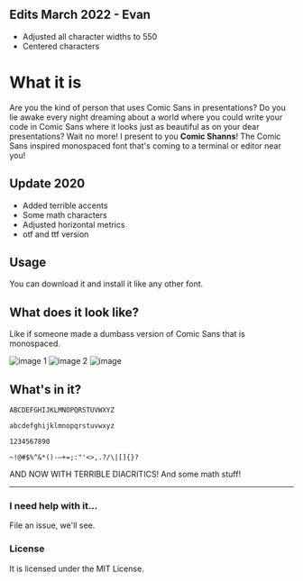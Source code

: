 ## Edits March 2022 - Evan
- Adjusted all character widths to 550
- Centered characters

# What it is

Are you the kind of person that uses Comic Sans in presentations? Do you lie awake every night dreaming about a world where you could write your code in Comic Sans where it looks just as beautiful as on your dear presentations? Wait no more! I present to you **Comic Shanns**! The Comic Sans inspired monospaced font that's coming to a terminal or editor near you!

## Update 2020
- Added terrible accents
- Some math characters
- Adjusted horizontal metrics
- otf and ttf version

## Usage
You can download it and install it like any other font.

## What does it look like?
Like if someone made a dumbass version of Comic Sans that is monospaced.

![image 1](https://user-images.githubusercontent.com/4615568/44279591-c9909780-a206-11e8-9e1d-40db6d6db77e.png)
![image 2](https://user-images.githubusercontent.com/4615568/44279592-ca292e00-a206-11e8-9278-4a7566425c0c.png)
![image](https://user-images.githubusercontent.com/4615568/44279593-ca292e00-a206-11e8-9b25-a4533b50d471.png)

## What's in it?
`ABCDEFGHIJKLMNOPQRSTUVWXYZ`

`abcdefghijklmnopqrstuvwxyz`

`1234567890`

`~!@#$%^&*()-—+=;:"'<>,.?/\|[]{}?`

AND NOW WITH TERRIBLE DIACRITICS! And some math stuff!

---
### I need help with it...
File an issue, we'll see.

### License
It is licensed under the MIT License.
